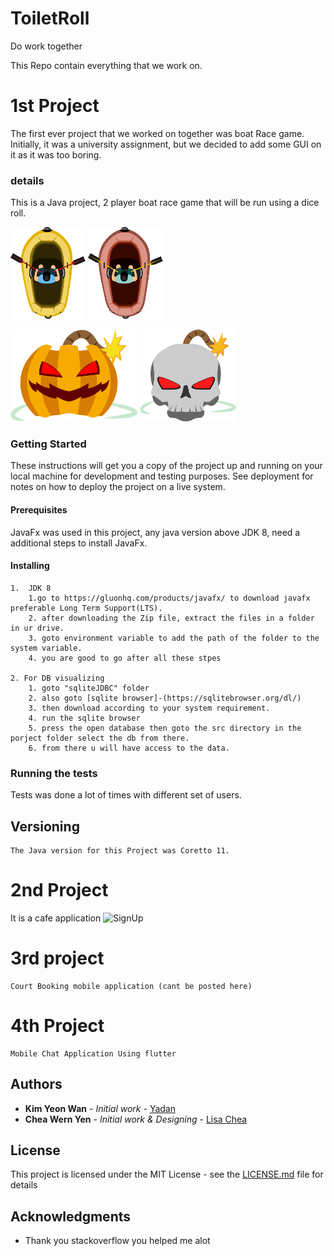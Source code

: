 
# ToiletRoll
Do work together

This Repo contain everything that we work on.

# 1st Project
The first ever project that we worked on together was boat Race game.
Initially, it was a university assignment, but we decided to add some GUI on it as it was too boring.

### details

This is a Java project, 2 player boat race game that will be run using a dice roll.

 ![Boat1](BoatRace1/GUI/playerboat/boat1.png)  ![Boat2](BoatRace1/GUI/playerboat/boat2.png)

 ![pumpkinbomb](BoatRace1/GUI/Compo/bombpumpkinpost.png)  ![skullbomb](BoatRace1/GUI/Compo/skullbombpost.png)


### Getting Started

These instructions will get you a copy of the project up and running on your local machine for development and testing purposes. See deployment for notes on how to deploy the project on a live system.

#### Prerequisites

JavaFx was used in this project, any java version above JDK 8, need a additional steps to install JavaFx.

#### Installing
```
1.  JDK 8
	1.go to https://gluonhq.com/products/javafx/ to download javafx preferable Long Term Support(LTS).
	2. after downloading the Zip file, extract the files in a folder in ur drive.
	3. goto environment variable to add the path of the folder to the system variable.
	4. you are good to go after all these stpes

2. For DB visualizing
	1. goto "sqliteJDBC" folder
	2. also goto [sqlite browser]-(https://sqlitebrowser.org/dl/)
	3. then download according to your system requirement.
	4. run the sqlite browser
	5. press the open database then goto the src directory in the porject folder select the db from there.
	6. from there u will have access to the data.
```


### Running the tests

Tests was done a lot of times with different set of users.


## Versioning

```
The Java version for this Project was Coretto 11.
```

# 2nd Project

It is a cafe application
![SignUp](project2Image/singUp.jpg)

# 3rd project

```
Court Booking mobile application (cant be posted here)
```

# 4th Project

```
Mobile Chat Application Using flutter
```



## Authors

* **Kim Yeon Wan** - *Initial work* - [Yadan](https://github.com/wanyeonkim)
* **Chea Wern Yen** - *Initial work & Designing* - [Lisa Chea](https://github.com/lisacheawy)


## License

This project is licensed under the MIT License - see the [LICENSE.md](https://github.com/wanyeonkim/ToiletRoll/blob/main/LICENSE) file for details

## Acknowledgments

* Thank you stackoverflow you helped me alot

